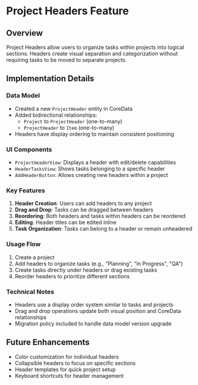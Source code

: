 # Project Headers Feature

## Overview
Project Headers allow users to organize tasks within projects into logical sections. Headers create visual separation and categorization without requiring tasks to be moved to separate projects.

## Implementation Details

### Data Model
- Created a new `ProjectHeader` entity in CoreData
- Added bidirectional relationships:
  - `Project` to `ProjectHeader` (one-to-many)
  - `ProjectHeader` to `Item` (one-to-many)
- Headers have display ordering to maintain consistent positioning

### UI Components
- `ProjectHeaderView`: Displays a header with edit/delete capabilities
- `HeaderTasksView`: Shows tasks belonging to a specific header
- `AddHeaderButton`: Allows creating new headers within a project

### Key Features
1. **Header Creation**: Users can add headers to any project
2. **Drag and Drop**: Tasks can be dragged between headers
3. **Reordering**: Both headers and tasks within headers can be reordered
4. **Editing**: Header titles can be edited inline
5. **Task Organization**: Tasks can belong to a header or remain unheadered

### Usage Flow
1. Create a project
2. Add headers to organize tasks (e.g., "Planning", "In Progress", "QA")
3. Create tasks directly under headers or drag existing tasks
4. Reorder headers to prioritize different sections

### Technical Notes
- Headers use a display order system similar to tasks and projects
- Drag and drop operations update both visual position and CoreData relationships
- Migration policy included to handle data model version upgrade

## Future Enhancements
- Color customization for individual headers
- Collapsible headers to focus on specific sections
- Header templates for quick project setup
- Keyboard shortcuts for header management
